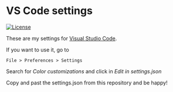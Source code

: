 # VS Code settings

[![License](https://img.shields.io/packagist/l/cakephp/app.svg?style=flat-square)](https://packagist.org/packages/cakephp/app)

These are my settings for [Visual Studio Code](https://code.visualstudio.com).

If you want to use it, go to

```
File > Preferences > Settings
```

Search for *Color customizations* and click in *Edit in settings.json*

Copy and past the settings.json from this repository and be happy!
